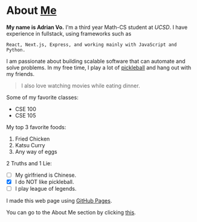 # About [Me](me.png)

**My name is Adrian Vo.** I'm a third year Math-CS student at *UCSD*. I have experience in fullstack, using frameworks such as 
```
React, Next.js, Express, and working mainly with JavaScript and Python.
```
I am passionate about building scalable software that can automate and solve problems. In my free time, I play a lot of [pickleball](pickleball.png) and hang out with my friends. 
> I also love watching movies while eating dinner.
>

Some of my favorite classes:
* CSE 100
* CSE 105

My top 3 favorite foods:
1. Fried Chicken
2. Katsu Curry
3. Any way of eggs

2 Truths and 1 Lie:
- [ ] My girlfriend is Chinese.
- [x] I do NOT like pickleball.
- [ ] I play league of legends.

I made this web page using [GitHub Pages](https://pages.github.com/).

You can go to the About Me section by clicking [this](#about-me).
